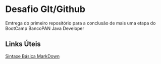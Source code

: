 # Desafio GIt/Github
Emtrega do primeiro repositório para a conclusão de mais uma etapa do BootCamp BancoPAN Java Developer

## Links Úteis

[Sintaxe Básica MarkDown](https://markdownguide.org/basic-syntax/)
